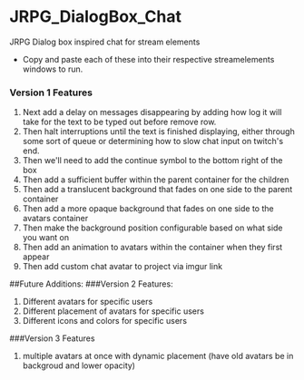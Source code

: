 # JRPG_DialogBox_Chat
JRPG Dialog box inspired chat for stream elements

- Copy and paste each of these into their respective streamelements windows to run.

### Version 1 Features
1. Next add a delay on messages disappearing by adding how log it will take for the text to be typed out before remove row.
2. Then halt interruptions until the text is finished displaying, either through some sort of queue or determining how to slow chat input on twitch's end.
3. Then we'll need to add the continue symbol to the bottom right of the box
4. Then add a sufficient buffer within the parent container for the children
5. Then add a translucent background that fades on one side to the parent container
6. Then add a more opaque background that fades on one side to the avatars container
7. Then make the background position configurable based on what side you want on
8. Then add an animation to avatars within the container when they first appear
9. Then add custom chat avatar to project via imgur link

##Future Additions:
###Version 2 Features:
1. Different avatars for specific users
2. Different placement of avatars for specific users
3. Different icons and colors for specific users

###Version 3 Features
1. multiple avatars at once with dynamic placement (have old avatars be in backgroud and lower opacity)
